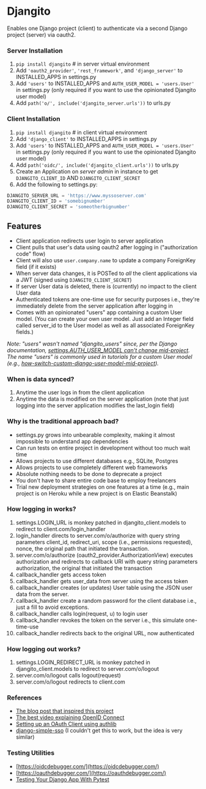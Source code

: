 # Djangito
Enables one Django project (client) to authenticate via a second Django project 
(server) via oauth2.

### Server Installation
1. `pip install djangito`  # in server virtual environment  
1. Add `'oauth2_provider'`,  `'rest_framework'`, and `'django_server'` to INSTALLED_APPS in settings.py  
1. Add `'users'` to INSTALLED_APPS and `AUTH_USER_MODEL = 'users.User'` in settings.py
(only required if you want to use the opinionated Djangito user model)
1. Add `path('o/', include('djangito_server.urls'))` to urls.py

### Client Installation
1. `pip install djangito`  # in client virtual environment  
1. Add `'django_client'` to INSTALLED_APPS in settings.py
1. Add `'users'` to INSTALLED_APPS and `AUTH_USER_MODEL = 'users.User'` in settings.py
(only required if you want to use the opinionated Djangito user model)
1. Add `path('oidc/', include('djangito_client.urls'))` to urls.py
1. Create an Application on *server admin* in instance to get `DJANGITO_CLIENT_ID` AND `DJANGITO_CLIENT_SECRET`
1. Add the following to settings.py:
```python
DJANGITO_SERVER_URL = 'https://www.myssoserver.com'
DJANGITO_CLIENT_ID = 'somebignumber'
DJANGITO_CLIENT_SECRET = 'someotherbignumber'
```

## Features
* Client application redirects user login to server application
* Client pulls that user's data using oauth2 after logging in ("authorization code" flow)
* Client will also use `user.company.name` to update a company ForeignKey field (if it exists)
* When server data changes, it is POSTed to *all* the client applications via a JWT (signed using `DJANGITO_CLIENT_SECRET`)
* If server User data is deleted, there is (currently) no impact to the client User data
* Authenticated tokens are one-time use for security purposes i.e., they're immediately delete from the server application after logging in
* Comes with an opinionated "users" app containing a custom User model. (You can 
create your own user model.  Just add an Integer field called server_id to the 
User model as well as all associated ForeignKey fields.)

_Note: "users" wasn't named "djangito_users" since, per the Django documentation,
[settings.AUTH_USER_MODEL can't change mid-project](https://docs.djangoproject.com/en/3.0/ref/settings/#auth-user-model). 
The name "users" is commonly used in tutorials for a custom User model 
(e.g., [how-switch-custom-django-user-model-mid-project](https://www.caktusgroup.com/blog/2019/04/26/how-switch-custom-django-user-model-mid-project/))._

### When is data synced?
1. Anytime the user logs in from the client application
1. Anytime the data is modified on the server application (note that just logging 
into the server application modifies the last_login field)

### Why is the traditional approach bad?
* settings.py grows into unbearable complexity, making it almost impossible to 
understand app dependencies
* Can run tests on entire project in development without too much wait time
* Allows projects to use different databases e.g., SQLite, Postgres
* Allows projects to use completely different web frameworks
* Absolute nothing needs to be done to deprecate a project
* You don't have to share entire code base to employ freelancers
* Trial new deployment strategies on one features at a time (e.g., main project is 
on Heroku while a new project is on Elastic Beanstalk)

### How logging in works?
1. settings.LOGIN_URL is monkey patched in djangito_client.models to redirect to 
client.com/login_handler
1. login_handler directs to server.com/o/authorize with query string parameters 
client_id, redirect_uri, scope (i.e., permissions requested), nonce, the original 
path that initiated the transaction.
1. server.com/o/authorize (oauth2_provider.AuthorizationView) executes authorization 
and redirects to callback URI with query string parameters authorization, the original 
that initiated the transaction
1. callback_handler gets access token
1. callback_handler gets user_data from server using the access token
1. callback_handler creates (or updates) User table using the JSON user data from 
the server.
1. callback_handler create a random password for the client database i.e., just a fill
to avoid exceptions.
1. callback_handler calls login(request, u) to login user
1. callback_handler revokes the token on the server i.e., this simulate one-time-use
1. callback_handler redirects back to the original URL, now authenticated

### How logging out works?
1. settings.LOGIN_REDIRECT_URL is monkey patched in djangito_client.models to redirect 
to server.com/o/logout
1. server.com/o/logout calls logout(request)
1. server.com/o/logout redirects to client.com


### References
* [The blog post that inspired this project](https://raphaelyancey.fr/en/2018/05/28/setting-up-django-oauth2-server-client.html)  
* [The best video explaining OpenID Connect](https://www.youtube.com/watch?v=996OiexHze0&list=LLvwEyJhl-YPSJRMV0fuE5kg)  
* [Setting up an OAuth Client using authlib](https://docs.authlib.org/en/latest/client/django.html)  
* [django-simple-sso](https://github.com/divio/django-simple-sso) (I couldn't get this to work, but the idea is very similar)

### Testing Utilities
* [https://oidcdebugger.com/](https://oidcdebugger.com/)  
* [https://oauthdebugger.com/](https://oauthdebugger.com/)
* [Testing Your Django App With Pytest](https://djangostars.com/blog/django-pytest-testing/)
